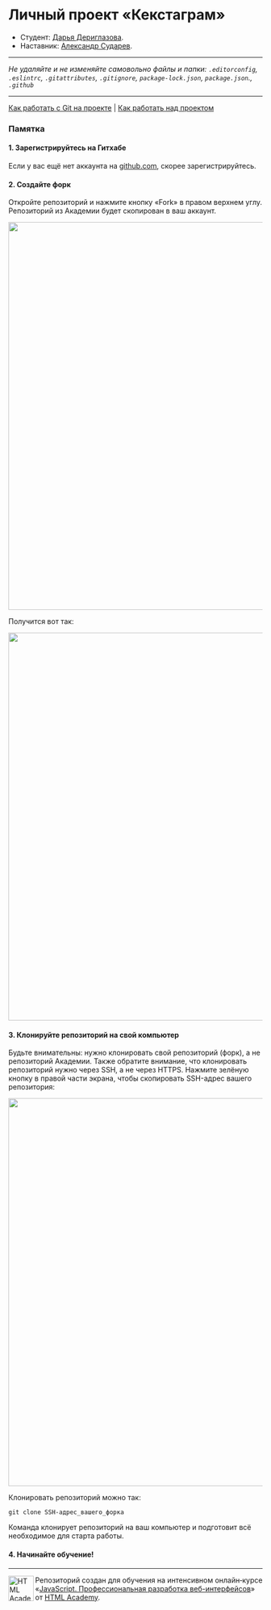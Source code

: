 # Личный проект «Кекстаграм»

* Студент: [Дарья Дериглазова](https://up.htmlacademy.ru/javascript-individual/2/user/2488447).
* Наставник: [Александр Сударев](https://htmlacademy.ru/profile/id1152185). 

---

_Не удаляйте и не изменяйте самовольно файлы и папки:_
_`.editorconfig`, `.eslintrc`, `.gitattributes`, `.gitignore`, `package-lock.json`, `package.json`., `.github`_

---

[Как работать с Git на проекте](Contributing.md) | [Как работать над проектом](Workflow.md)

### Памятка

#### 1. Зарегистрируйтесь на Гитхабе

Если у вас ещё нет аккаунта на [github.com](https://github.com/join), скорее зарегистрируйтесь.

#### 2. Создайте форк

Откройте репозиторий и нажмите кнопку «Fork» в правом верхнем углу. Репозиторий из Академии будет скопирован в ваш аккаунт.

<img width="769" alt="" src="https://user-images.githubusercontent.com/10909/35275222-1d624452-0050-11e8-8aca-06d2832724ce.png">

Получится вот так:

<img width="769" alt="" src="https://user-images.githubusercontent.com/10909/35275223-1d7cf9fa-0050-11e8-829b-98ac3c9a4f8b.png">

#### 3. Клонируйте репозиторий на свой компьютер

Будьте внимательны: нужно клонировать свой репозиторий (форк), а не репозиторий Академии. Также обратите внимание, что клонировать репозиторий нужно через SSH, а не через HTTPS. Нажмите зелёную кнопку в правой части экрана, чтобы скопировать SSH-адрес вашего репозитория:

<img width="769" alt="" src="https://user-images.githubusercontent.com/10909/35275224-1d97a7dc-0050-11e8-89f9-41c9a7b2ae9c.png">

Клонировать репозиторий можно так:

```
git clone SSH-адрес_вашего_форка
```

Команда клонирует репозиторий на ваш компьютер и подготовит всё необходимое для старта работы.

#### 4. Начинайте обучение!

---

<a href="https://htmlacademy.ru/intensive/javascript"><img align="left" width="50" height="50" alt="HTML Academy" src="https://up.htmlacademy.ru/static/img/intensive/javascript/logo-for-github-2.png"></a>

Репозиторий создан для обучения на интенсивном онлайн‑курсе «[JavaScript. Профессиональная разработка веб-интерфейсов](https://htmlacademy.ru/intensive/javascript)» от [HTML Academy](https://htmlacademy.ru).
